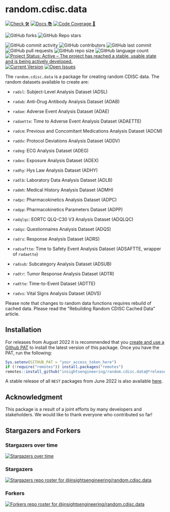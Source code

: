 # random.cdisc.data

<!-- start badges -->
[![Check 🛠](https://github.com/insightsengineering/random.cdisc.data/actions/workflows/check.yaml/badge.svg)](https://insightsengineering.github.io/random.cdisc.data/main/unit-test-report/)
[![Docs 📚](https://github.com/insightsengineering/random.cdisc.data/actions/workflows/docs.yaml/badge.svg)](https://insightsengineering.github.io/random.cdisc.data/)
[![Code Coverage 📔](https://raw.githubusercontent.com/insightsengineering/random.cdisc.data/_xml_coverage_reports/data/main/badge.svg)](https://insightsengineering.github.io/random.cdisc.data/main/coverage-report/)

![GitHub forks](https://img.shields.io/github/forks/insightsengineering/random.cdisc.data?style=social)
![GitHub Repo stars](https://img.shields.io/github/stars/insightsengineering/random.cdisc.data?style=social)

![GitHub commit activity](https://img.shields.io/github/commit-activity/m/insightsengineering/random.cdisc.data)
![GitHub contributors](https://img.shields.io/github/contributors/insightsengineering/random.cdisc.data)
![GitHub last commit](https://img.shields.io/github/last-commit/insightsengineering/random.cdisc.data)
![GitHub pull requests](https://img.shields.io/github/issues-pr/insightsengineering/random.cdisc.data)
![GitHub repo size](https://img.shields.io/github/repo-size/insightsengineering/random.cdisc.data)
![GitHub language count](https://img.shields.io/github/languages/count/insightsengineering/random.cdisc.data)
[![Project Status: Active – The project has reached a stable, usable state and is being actively developed.](https://www.repostatus.org/badges/latest/active.svg)](https://www.repostatus.org/#active)
[![Current Version](https://img.shields.io/github/r-package/v/insightsengineering/random.cdisc.data/main?color=purple\&label=package%20version)](https://github.com/insightsengineering/random.cdisc.data/tree/main)
[![Open Issues](https://img.shields.io/github/issues-raw/insightsengineering/random.cdisc.data?color=red\&label=open%20issues)](https://github.com/insightsengineering/random.cdisc.data/issues?q=is%3Aissue+is%3Aopen+sort%3Aupdated-desc)
<!-- end badges -->

The `random.cdisc.data` is a package for creating random CDISC data.
The random datasets available to create are:

- `radsl`: Subject-Level Analysis Dataset (ADSL)

- `radab`: Anti-Drug Antibody Analysis Dataset (ADAB)
- `radae`: Adverse Event Analysis Dataset (ADAE)
- `radaette`: Time to Adverse Event Analysis Dataset (ADAETTE)
- `radcm`: Previous and Concomitant Medications Analysis Dataset (ADCM)
- `raddv`: Protocol Deviations Analysis Dataset (ADDV)
- `radeg`: ECG Analysis Dataset (ADEG)
- `radex`: Exposure Analysis Dataset (ADEX)
- `radhy`: Hys Law Analysis Dataset (ADHY)
- `radlb`: Laboratory Data Analysis Dataset (ADLB)
- `radmh`: Medical History Analysis Dataset (ADMH)
- `radpc`: Pharmacokinetics Analysis Dataset (ADPC)
- `radpp`: Pharmacokinetics Parameters Dataset (ADPP)
- `radqlqc`: EORTC QLQ-C30 V3 Analysis Dataset (ADQLQC)
- `radqs`: Questionnaires Analysis Dataset (ADQS)
- `radrs`: Response Analysis Dataset (ADRS)
- `radsaftte`: Time to Safety Event Analysis Dataset (ADSAFTTE, wrapper of `radaette`)
- `radsub`: Subcategory Analysis Dataset (ADSUB)
- `radtr`: Tumor Response Analysis Dataset (ADTR)
- `radtte`: Time-to-Event Dataset (ADTTE)
- `radvs`: Vital Signs Analysis Dataset (ADVS)

Please note that changes to random data functions requires rebuild of cached data. Please read the "Rebuilding Random CDISC Cached Data" article.

## Installation

For releases from August 2022 it is recommended that you [create and use a Github PAT](https://docs.github.com/en/github/authenticating-to-github/keeping-your-account-and-data-secure/creating-a-personal-access-token) to install the latest version of this package. Once you have the PAT, run the following:

```r
Sys.setenv(GITHUB_PAT = "your_access_token_here")
if (!require("remotes")) install.packages("remotes")
remotes::install_github("insightsengineering/random.cdisc.data@*release")
```

A stable release of all `NEST` packages from June 2022 is also available [here](https://github.com/insightsengineering/depository#readme).

## Acknowledgment

This package is a result of a joint efforts by many developers and stakeholders. We would like to thank everyone who contributed so far!

## Stargazers and Forkers

### Stargazers over time

[![Stargazers over time](https://starchart.cc/insightsengineering/random.cdisc.data.svg)](https://starchart.cc/insightsengineering/random.cdisc.data)

### Stargazers

[![Stargazers repo roster for @insightsengineering/random.cdisc.data](https://reporoster.com/stars/insightsengineering/random.cdisc.data)](https://github.com/insightsengineering/random.cdisc.data/stargazers)

### Forkers

[![Forkers repo roster for @insightsengineering/random.cdisc.data](https://reporoster.com/forks/insightsengineering/random.cdisc.data)](https://github.com/insightsengineering/random.cdisc.data/network/members)
